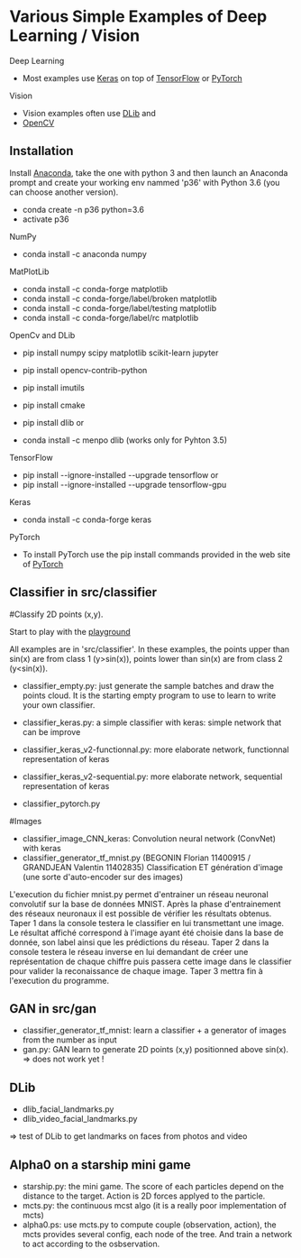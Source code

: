 # Various Simple Examples of Deep Learning / Vision


Deep Learning
* Most examples use [Keras](https://keras.io) on top of [TensorFlow](https://www.tensorflow.org) or [PyTorch](https://pytorch.org/)

Vision
* Vision examples often use [DLib](http://dlib.net) and
* [OpenCV](https://opencv.org/)

## Installation

Install [Anaconda](https://www.anaconda.com/download/), take the one with python 3 and then launch an Anaconda prompt and create your working env nammed 'p36' with Python 3.6 (you can choose another version).
* conda create -n p36 python=3.6
* activate p36

NumPy
* conda install -c anaconda numpy 

MatPlotLib
* conda install -c conda-forge matplotlib
* conda install -c conda-forge/label/broken matplotlib
* conda install -c conda-forge/label/testing matplotlib
* conda install -c conda-forge/label/rc matplotlib 

OpenCv and DLib
* pip install numpy scipy matplotlib scikit-learn jupyter
* pip install opencv-contrib-python
* pip install imutils

* pip install cmake
* pip install dlib
or
* conda install -c menpo dlib  (works only for Pyhton 3.5)

TensorFlow
* pip install --ignore-installed --upgrade tensorflow 
or
* pip install --ignore-installed --upgrade tensorflow-gpu 


Keras
* conda install -c conda-forge keras 

PyTorch
* To install PyTorch use the pip install commands provided in the web site of [PyTorch](https://pytorch.org/)



## Classifier in src/classifier

#Classify 2D points (x,y). 

Start to play with the [playground ](https://playground.tensorflow.org/)

All examples are in 'src/classifier'.
In these examples, the points upper than sin(x) are from class 1 (y>sin(x)), points lower than sin(x) are from class 2 (y<sin(x)).
* classifier_empty.py: just generate the sample batches and draw the points cloud. It is the starting empty program to use to learn to write your own classifier.

* classifier_keras.py: a simple classifier with keras: simple network that can be improve
* classifier_keras_v2-functionnal.py: more elaborate network, functionnal representation of keras
* classifier_keras_v2-sequential.py: more elaborate network, sequential representation of keras
* classifier_pytorch.py


#Images
* classifier_image_CNN_keras: Convolution neural network (ConvNet) with keras
* classifier_generator_tf_mnist.py (BEGONIN Florian 11400915 / GRANDJEAN Valentin 11402835)
Classification ET génération d'image (une sorte d'auto-encoder sur des images)

L'execution du fichier mnist.py permet d'entrainer un réseau neuronal convolutif sur la base de données MNIST.
Après la phase d'entrainement des réseaux neuronaux il est possible de vérifier les résultats obtenus.
Taper 1 dans la console testera le classifier en lui transmettant une image. Le résultat affiché
correspond à l'image ayant été choisie dans la base de donnée, son label ainsi que les prédictions du
réseau.
Taper 2 dans la console testera le réseau inverse en lui demandant de créer une représentation de chaque
chiffre puis passera cette image dans le classifier pour valider la reconaissance de chaque image.
Taper 3 mettra fin à l'execution du programme.




## GAN in src/gan
* classifier_generator_tf_mnist: learn a classifier + a generator of images from the number as input
* gan.py: GAN learn to generate 2D points (x,y) positionned above sin(x). 
=> does not work yet !



## DLib
* dlib_facial_landmarks.py
* dlib_video_facial_landmarks.py

=> test of DLib to get landmarks on faces from photos and video


## Alpha0 on a starship mini game
* starship.py: the mini game. The score of each particles depend on the distance to the target. Action is 2D forces applyed to the particle.
* mcts.py: the continuous mcst algo (it is a really poor implementation of mcts)
* alpha0.ps: use mcts.py to compute couple (observation, action), the mcts provides several config, each node of the tree. And train a network to act according to the osbservation.

